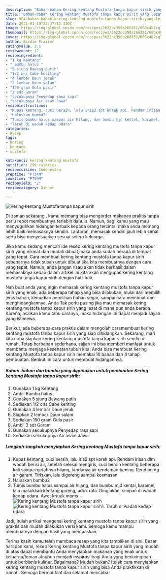 ```yaml
---
description: "Bahan-bahan Kering kentang Mustofa tanpa kapur sirih yang lezat Untuk Jualan"
title: "Bahan-bahan Kering kentang Mustofa tanpa kapur sirih yang lezat Untuk Jualan"
slug: 984-bahan-bahan-kering-kentang-mustofa-tanpa-kapur-sirih-yang-lezat-untuk-jualan
date: 2021-01-10T23:37:13.110Z
image: https://img-global.cpcdn.com/recipes/3622bc350a266351/680x482cq70/kering-kentang-mustofa-tanpa-kapur-sirih-foto-resep-utama.jpg
thumbnail: https://img-global.cpcdn.com/recipes/3622bc350a266351/680x482cq70/kering-kentang-mustofa-tanpa-kapur-sirih-foto-resep-utama.jpg
cover: https://img-global.cpcdn.com/recipes/3622bc350a266351/680x482cq70/kering-kentang-mustofa-tanpa-kapur-sirih-foto-resep-utama.jpg
author: Birdie Frazier
ratingvalue: 3.6
reviewcount: 12
recipeingredient:
- "1 kg Kentang"
- " Bumbu halus "
- "5 siung Bawang putih"
- "1/2 ons Cabe keriting"
- "4 lembar Daun jeruk"
- "2 lembar Daun salam"
- "150 gram Gula pasir"
- "3 sdt Garam"
- "secukupnya Penyedap rasa sapi"
- "secukupnya Air asam Jawa"
recipeinstructions:
- "Kupas kentang, cuci bersih, lalu iris2 spt korek api. Rendam irisan dlm wadah berisi air, setelah selesai mengiris, cuci bersih kentang beberapa kali sampai getahnya hilang, tandanya air rendaman bening. Rendam dg air garam. Tiriskan, lalu digoreng sampai keemasan"
- "Haluskan bumbu2"
- "Tumis bumbu halus sampai air hilang, dan bumbu mjd kental, karamel, lalu masukkan kentang goreng, aduk rata. Dinginkan, simpan di wadah kedap udara. Awet kriuuk moms"
- "Taruh di wadah kedap udara"
categories:
- Resep
tags:
- kering
- kentang
- mustofa

katakunci: kering kentang mustofa 
nutrition: 299 calories
recipecuisine: Indonesian
preptime: "PT34M"
cooktime: "PT59M"
recipeyield: "2"
recipecategory: Dinner

---
```



![Kering kentang Mustofa tanpa kapur sirih](https://img-global.cpcdn.com/recipes/3622bc350a266351/680x482cq70/kering-kentang-mustofa-tanpa-kapur-sirih-foto-resep-utama.jpg)

Di zaman  sekarang , kamu memang bisa mengorder makanan praktis tanpa perlu repot membuatnya terlebih dahulu. Namun, bagi kamu yang mau menyuguhkan hidangan terbaik kepada orang tercinta, maka anda memang lebih baik memasaknya sendiri. Lantaran, memasak sendiri jauh lebih sehat serta bisa menyesuaikan sesuai selera keluarga.

Jika kamu sedang mencari ide resep kering kentang mustofa tanpa kapur sirih yang nikmat dan mudah dibuat,maka anda sudah berada di tempat yang tepat. Cara membuat kering kentang mustofa tanpa kapur sirih  sebenarnya tidak susah untuk dibuat jika kita membuatnya dengan cara yang tepat. Namun, anda jangan risau akan tidak berhasil dalam memasaknya 
sebab dalam artikel ini kita akan mengupas kering kentang mustofa tanpa kapur sirih dengan hati-hati.  



Nah buat anda yang ingin memasak kering kentang mustofa tanpa kapur sirih yang enak, ada beberapa tahap yang bisa dilakukan, mulai dari memilih jenis bahan, kemudian pemilihan bahan segar, sampai cara membuat dan menghidangkannya. Anda Tak perlu pusing jika mau memasak kering kentang mustofa tanpa kapur sirih yang lezat di mana pun anda berada. Karena, asalkan kamu  tahu caranya, maka hidangan ini dapat menjadi sajian yang istimewa.

Berikut, ada beberapa cara praktis  dalam mengolah caramembuat kering kentang mustofa tanpa kapur sirih yang siap dihidangkan. Sekarang, mari kita coba siapkan kering kentang mustofa tanpa kapur sirih sendiri di rumah. Tetap berbahan sederhana, sajian ini bisa memberi manfaat untuk membantu menjaga kesehatan tubuh kita. Anda bisa membuat Kering kentang Mustofa tanpa kapur sirih memakai 10 bahan dan 4 tahap pembuatan. Berikut ini cara untuk membuat hidangannya.

<!--inarticleads1-->

##### Bahan-bahan dan bumbu yang digunakan untuk pembuatan Kering kentang Mustofa tanpa kapur sirih:

1. Gunakan 1 kg Kentang
1. Ambil  Bumbu halus ;
1. Gunakan 5 siung Bawang putih
1. Sediakan 1/2 ons Cabe keriting
1. Gunakan 4 lembar Daun jeruk
1. Siapkan 2 lembar Daun salam
1. Sediakan 150 gram Gula pasir
1. Ambil 3 sdt Garam
1. Gunakan secukupnya Penyedap rasa sapi
1. Sediakan secukupnya Air asam Jawa




<!--inarticleads2-->

##### Langkah-langkah menyiapkan Kering kentang Mustofa tanpa kapur sirih:

1. Kupas kentang, cuci bersih, lalu iris2 spt korek api. Rendam irisan dlm wadah berisi air, setelah selesai mengiris, cuci bersih kentang beberapa kali sampai getahnya hilang, tandanya air rendaman bening. Rendam dg air garam. Tiriskan, lalu digoreng sampai keemasan
1. Haluskan bumbu2
1. Tumis bumbu halus sampai air hilang, dan bumbu mjd kental, karamel, lalu masukkan kentang goreng, aduk rata. Dinginkan, simpan di wadah kedap udara. Awet kriuuk moms
<img src="//assets-global.cpcdn.com/assets/icons/button_play-2c75c40dde080a61004c1f40b05d8f140eaff45d7e9e6481dc71c63d2e7c4909.png" alt="Kering kentang Mustofa tanpa kapur sirih"><img src="//assets-global.cpcdn.com/assets/icons/button_play-2c75c40dde080a61004c1f40b05d8f140eaff45d7e9e6481dc71c63d2e7c4909.png" alt="Kering kentang Mustofa tanpa kapur sirih">1. Taruh di wadah kedap udara




Jadi, itulah artikel mengenai  kering kentang mustofa tanpa kapur sirih  yang praktis dan mudah dilakukan versi kami. Semoga kamu mampu membuatnya dengan hasil yang memuaskan. 

Terima kasih kamu telah membaca resep yang kita tampilkan di sini. Besar harapan kami, resep  Kering kentang Mustofa tanpa kapur sirih yang mudah di atas dapat membantu Anda menyiapkan makanan yang enak untuk keluarga/teman ataupun menjadi inspirasi bagi Anda yang berkeinginan untuk berbisnis kuliner. Bagaimana? Mudah bukan? Itulah cara menyiapkan kering kentang mustofa tanpa kapur sirih yang bisa Anda praktikkan di rumah. Semoga bermanfaat dan selamat mencoba!

